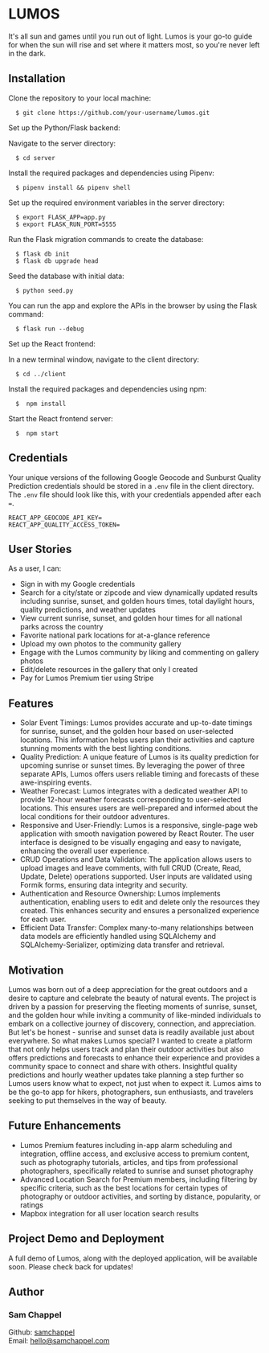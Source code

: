# LUMOS

It's all sun and games until you run out of light. Lumos is your go-to guide for when the sun will rise and set where it matters most, so you're never left in the dark.

## Installation

Clone the repository to your local machine:
```
  $ git clone https://github.com/your-username/lumos.git
  ```
  
Set up the Python/Flask backend:

Navigate to the server directory:
```
  $ cd server
  ```
  
Install the required packages and dependencies using Pipenv:
```
  $ pipenv install && pipenv shell
  ```
  
Set up the required environment variables in the server directory:
```
  $ export FLASK_APP=app.py
  $ export FLASK_RUN_PORT=5555
  ```
  
Run the Flask migration commands to create the database:
```
  $ flask db init
  $ flask db upgrade head
  ```

Seed the database with initial data:
```
  $ python seed.py
  ```

You can run the app and explore the APIs in the browser by using the Flask command:
```
  $ flask run --debug
  ```

Set up the React frontend:

In a new terminal window, navigate to the client directory:
```
  $ cd ../client
  ```

Install the required packages and dependencies using npm:
```
  $  npm install
  ```

Start the React frontend server:
```
  $  npm start
  ```

## Credentials

Your unique versions of the following Google Geocode and Sunburst Quality Prediction credentials should be stored in a ```.env``` file in the client directory. The ```.env``` file should look like this, with your credentials appended after each ```=```.

```
REACT_APP_GEOCODE_API_KEY=
REACT_APP_QUALITY_ACCESS_TOKEN=
```

## User Stories

As a user, I can:
- Sign in with my Google credentials
- Search for a city/state or zipcode and view dynamically updated results including sunrise, sunset, and golden hours times, total daylight hours, quality predictions, and weather updates
- View current sunrise, sunset, and golden hour times for all national parks across the country
- Favorite national park locations for at-a-glance reference
- Upload my own photos to the community gallery
- Engage with the Lumos community by liking and commenting on gallery photos
- Edit/delete resources in the gallery that only I created
- Pay for Lumos Premium tier using Stripe

## Features

- Solar Event Timings: Lumos provides accurate and up-to-date timings for sunrise, sunset, and the golden hour based on user-selected locations. This information helps users plan their activities and capture stunning moments with the best lighting conditions.
- Quality Prediction: A unique feature of Lumos is its quality prediction for upcoming sunrise or sunset times. By leveraging the power of three separate APIs, Lumos offers users reliable timing and forecasts of these awe-inspiring events.
- Weather Forecast: Lumos integrates with a dedicated weather API to provide 12-hour weather forecasts corresponding to user-selected locations. This ensures users are well-prepared and informed about the local conditions for their outdoor adventures.
- Responsive and User-Friendly: Lumos is a responsive, single-page web application with smooth navigation powered by React Router. The user interface is designed to be visually engaging and easy to navigate, enhancing the overall user experience.
- CRUD Operations and Data Validation: The application allows users to upload images and leave comments, with full CRUD (Create, Read, Update, Delete) operations supported. User inputs are validated using Formik forms, ensuring data integrity and security.
- Authentication and Resource Ownership: Lumos implements authentication, enabling users to edit and delete only the resources they created. This enhances security and ensures a personalized experience for each user.
- Efficient Data Transfer: Complex many-to-many relationships between data models are efficiently handled using SQLAlchemy and SQLAlchemy-Serializer, optimizing data transfer and retrieval.

## Motivation

Lumos was born out of a deep appreciation for the great outdoors and a desire to capture and celebrate the beauty of natural events. The project is driven by a passion for preserving the fleeting moments of sunrise, sunset, and the golden hour while inviting a community of like-minded individuals to embark on a collective journey of discovery, connection, and appreciation. But let's be honest - sunrise and sunset data is readily available just about everywhere. So what makes Lumos special? I wanted to create a platform that not only helps users track and plan their outdoor activities but also offers predictions and forecasts to enhance their experience and provides a community space to connect and share with others. Insightful quality predictions and hourly weather updates take planning a step further so Lumos users know what to expect, not just when to expect it. Lumos aims to be the go-to app for hikers, photographers, sun enthusiasts, and travelers seeking to put themselves in the way of beauty.

## Future Enhancements

- Lumos Premium features including in-app alarm scheduling and integration, offline access, and exclusive access to premium content, such as photography tutorials, articles, and tips from professional photographers, specifically related to sunrise and sunset photography
- Advanced Location Search for Premium members, including filtering by specific criteria, such as the best locations for certain types of photography or outdoor activities, and sorting by distance, popularity, or ratings 
- Mapbox integration for all user location search results

## Project Demo and Deployment
A full demo of Lumos, along with the deployed application, will be available soon. Please check back for updates!


## Author
  
### Sam Chappel
Github: <a href="https://github.com/samchappel">samchappel</a><br>
Email: <a href="mailto:hello@samchappel.com">hello@samchappel.com</a>
